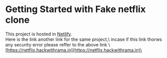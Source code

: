 # Getting Started with Fake netflix clone

This project is hosted in [Netlify](https://jovial-gates-40bd61.netlify.app).\
Here is the link another link for the same project,\ incase if this link thorws any security error please reffer to the above link \ [https://netflix.hackwithrama.in](https://netflix.hackwithrama.in)\
